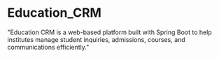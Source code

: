 # Education_CRM
"Education CRM is a web-based platform built with Spring Boot to help institutes manage student inquiries, admissions, courses, and communications efficiently."
